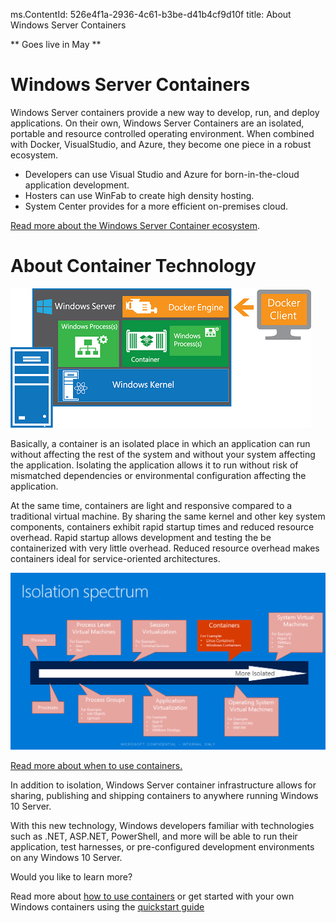 ﻿ms.ContentId: 526e4f1a-2936-4c61-b3be-d41b4cf9d10f
title: About Windows Server Containers

** Goes live in May **

# Windows Server Containers #

Windows Server containers provide a new way to develop, run, and deploy applications.  On their own, Windows Server Containers are an isolated, portable and resource controlled operating environment. When combined with Docker, VisualStudio, and Azure, they become one piece in a robust ecosystem.

- Developers can use Visual Studio and Azure for born-in-the-cloud application development.
- Hosters can use WinFab to create high density hosting.
- System Center provides for a more efficient on-premises cloud.

[Read more about the Windows Server Container ecosystem](container_ecosystem.md).


# About Container Technology #

![](media\WindowsServerContainer.png)

Basically, a container is an isolated place in which an application can run without affecting the rest of the system and without your system affecting the application. Isolating the application allows it to run without risk of mismatched dependencies or environmental configuration affecting the application.

At the same time, containers are light and responsive compared to a traditional virtual machine. By sharing the same kernel and other key system components, containers exhibit rapid startup times and reduced resource overhead. Rapid startup allows development and testing the be containerized with very little overhead. Reduced resource overhead makes containers ideal for service-oriented architectures.

![](media\isolationSpectrum.png)

[Read more about when to use containers.](when_containers.md)

In addition to isolation, Windows Server container infrastructure allows for sharing, publishing and shipping containers to anywhere running Windows 10 Server.

With this new technology, Windows developers familiar with technologies such as .NET, ASP.NET, PowerShell, and more will be able to run their application, test harnesses, or pre-configured development environments on any Windows 10 Server.  

Would you like to learn more?

Read more about [how to use containers](container_life_cycle.md) or get started with your own Windows containers using the [quickstart guide](..\quick_start\hello_world.md)

